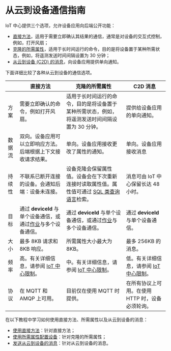 <properties
	pageTitle="从 Azure IoT 中心云到设备通信指南"
	description="Azure IoT 中心开发人员指南 - 指导用户何时使用直接方法、设备克隆的所需属性或从云到设备的消息。"
	services="iot-hub"
	documentationcenter=""
	author="fsautomata"
	manager="timlt"
	editor=""/>  


<tags
	ms.service="iot-hub"
	ms.date="11/09/2016"
	wacn.date="12/19/2016"/>  


# 从云到设备通信指南
IoT 中心提供三个选项，允许设备应用向后端公开功能：

* [直接方法][lnk-methods]，适用于需要立即确认其结果的通信，通常是对设备的交互式控制，例如，打开风扇；
* [克隆的所需属性][lnk-twins]，适用于长时间运行的命令，目的是将设备置于某种所需状态，例如，将遥测发送时间间隔设置为 30 分钟；
* [从云到设备 (C2D) 的消息][lnk-c2d]，向设备应用提供单向通知。

下面详细比较了各种从云到设备的通信选项。

| | 直接方法 | 克隆的所需属性 | C2D 消息 |
| ---- | ------- | ---------- | ---- |
| 方案 | 需要立即确认的命令，例如打开风扇。 | 适用于长时间运行的命令，目的是将设备置于某种所需状态，例如，将遥测发送时间间隔设置为 30 分钟。 | 提供给设备应用的单向通知。 |
| 数据流 | 双向。设备应用可以立即响应方法。后端根据上下文接收请求结果。 | 单向。设备应用接收更改了属性的通知。 | 单向。设备应用接收消息
| 持续性 | 不联系已断开连接的设备。会通知后端：设备未连接。 | 设备克隆会保留属性值。设备会在下次重新连接时读取属性值。属性值可通过 [SQL 类查询语言][lnk-query]检索。 | 消息可由 IoT 中心保留长达 48 小时。 |
| 目标 | 通过 **deviceId** 与单个设备通信，或通过[作业][lnk-jobs]与多个设备通信。 | 通过 **deviceId** 与单个设备通信，或通过[作业][lnk-jobs]与多个设备通信。 | 通过 **deviceId** 与单个设备通信。 |
| 大小 | 最多 8KB 请求和 8KB 响应。 | 所需属性大小最大为 8KB。 | 最多 256KB 的消息。 |
| 频率 | 高。有关详细信息，请参阅 [IoT 中心限制][lnk-quotas]。 | 中。有关详细信息，请参阅 [IoT 中心限制][lnk-quotas]。 | 低。有关详细信息，请参阅 [IoT 中心限制][lnk-quotas]。 |
| 协议 | 在 MQTT 和 AMQP 上可用。 | 目前仅在使用 MQTT 时提供。 | 在所有协议上可用。在使用 HTTP 时，设备必须轮询。 |

在以下教程中学习如何使用直接方法、所需属性以及从云到设备的消息：

* [使用直接方法][lnk-methods-tutorial]：针对直接方法；
* [使用所需属性配置设备][lnk-twin-properties]：针对克隆的所需属性；
* [发送从云到设备的消息][lnk-c2d-tutorial]：针对从云到设备的消息。

[lnk-twins]: /documentation/articles/iot-hub-devguide-device-twins/
[lnk-quotas]: /documentation/articles/iot-hub-devguide-quotas-throttling/
[lnk-query]: /documentation/articles/iot-hub-devguide-query-language/
[lnk-jobs]: /documentation/articles/iot-hub-devguide-jobs/
[lnk-c2d]: /documentation/articles/iot-hub-devguide-messaging/#cloud-to-device-messages
[lnk-methods]: /documentation/articles/iot-hub-devguide-direct-methods/
[lnk-methods-tutorial]: /documentation/articles/iot-hub-node-node-direct-methods/
[lnk-twin-properties]: /documentation/articles/iot-hub-node-node-twin-how-to-configure/
[lnk-c2d-tutorial]: /documentation/articles/iot-hub-node-node-c2d/

<!---HONumber=Mooncake_1212_2016-->